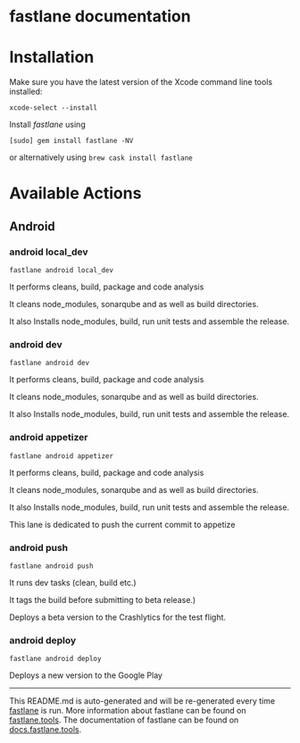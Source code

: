 fastlane documentation
================
# Installation

Make sure you have the latest version of the Xcode command line tools installed:

```
xcode-select --install
```

Install _fastlane_ using
```
[sudo] gem install fastlane -NV
```
or alternatively using `brew cask install fastlane`

# Available Actions
## Android
### android local_dev
```
fastlane android local_dev
```
It performs cleans, build, package and code analysis

It cleans node_modules, sonarqube and as well as build directories.

It also Installs node_modules, build, run unit tests and assemble the release.
### android dev
```
fastlane android dev
```
It performs cleans, build, package and code analysis

It cleans node_modules, sonarqube and as well as build directories.

It also Installs node_modules, build, run unit tests and assemble the release.
### android appetizer
```
fastlane android appetizer
```
It performs cleans, build, package and code analysis

It cleans node_modules, sonarqube and as well as build directories.

It also Installs node_modules, build, run unit tests and assemble the release.

This lane is dedicated to push the current commit to appetize
### android push
```
fastlane android push
```
It runs dev tasks (clean, build etc.)

It tags the build before submitting to beta release.)

Deploys a beta version to the Crashlytics for the test flight.
### android deploy
```
fastlane android deploy
```
Deploys a new version to the Google Play

----

This README.md is auto-generated and will be re-generated every time [fastlane](https://fastlane.tools) is run.
More information about fastlane can be found on [fastlane.tools](https://fastlane.tools).
The documentation of fastlane can be found on [docs.fastlane.tools](https://docs.fastlane.tools).
